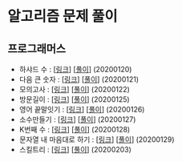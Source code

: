 # 알고리즘 문제 풀이

## 프로그래머스
- 하샤드 수 : [[링크](https://programmers.co.kr/learn/courses/30/lessons/12947)] [[풀이](https://github.com/preludezdev/Algorithm/blob/master/src/main/java/programmers/%ED%95%98%EC%83%A4%EB%93%9C%EC%88%98/Solution.kt)] (20200120)
- 다음 큰 숫자 : [[링크](https://programmers.co.kr/learn/courses/30/lessons/12911)] [[풀이](https://github.com/preludezdev/Algorithm/blob/master/src/main/java/programmers/%EB%8B%A4%EC%9D%8C%ED%81%B0%EC%88%AB%EC%9E%90/Solution.java)] (20200121)
- 모의고사 : [[링크](https://programmers.co.kr/learn/courses/30/lessons/42840)] [[풀이](https://github.com/preludezdev/Algorithm/blob/master/src/main/java/programmers/%EB%AA%A8%EC%9D%98%EA%B3%A0%EC%82%AC/Solution.kt)] (20200122)
- 방문길이 : [[링크](https://programmers.co.kr/learn/courses/30/lessons/49994)] [[풀이](https://github.com/preludezdev/Algorithm/blob/master/src/main/java/programmers/%EB%B0%A9%EB%AC%B8%EA%B8%B8%EC%9D%B4/Solution.java)] (20200125)
- 영어 끝말잇기 : [[링크](https://programmers.co.kr/learn/courses/30/lessons/12981)] [[풀이](https://github.com/preludezdev/Algorithm/blob/master/src/main/java/programmers/%EC%98%81%EC%96%B4%EB%81%9D%EB%A7%90%EC%9E%87%EA%B8%B0/Solution.java)] (20200126)
- 소수만들기 : [[링크](https://programmers.co.kr/learn/courses/30/lessons/12977)] [[풀이](https://github.com/preludezdev/Algorithm/blob/master/src/main/java/programmers/%EC%86%8C%EC%88%98%EB%A7%8C%EB%93%A4%EA%B8%B0/Solution.kt)] (20200127)
- K번째 수 : [[링크](https://programmers.co.kr/learn/courses/30/lessons/42748)] [[풀이](https://github.com/preludezdev/Algorithm/blob/master/src/main/java/programmers/k%EB%B2%88%EC%A7%B8%EC%88%98/Solution.kt)] (20200128)
- 문자열 내 마음대로 하기 : [[링크](https://programmers.co.kr/learn/courses/30/lessons/12915)] [[풀이](https://github.com/preludezdev/Algorithm/blob/master/src/main/java/programmers/%EB%AC%B8%EC%9E%90%EC%97%B4%EB%82%B4%EB%A7%88%EC%9D%8C%EB%8C%80%EB%A1%9C%EC%A0%95%EB%A0%AC%ED%95%98%EA%B8%B0/Solution.kt)] (20200129)
- 스킬트리 : [[링크](https://programmers.co.kr/learn/courses/30/lessons/49993)] [[풀이](https://github.com/preludezdev/Algorithm/blob/master/src/main/java/programmers/%EC%8A%A4%ED%82%AC%ED%8A%B8%EB%A6%AC/Solution.java)] (20200203)